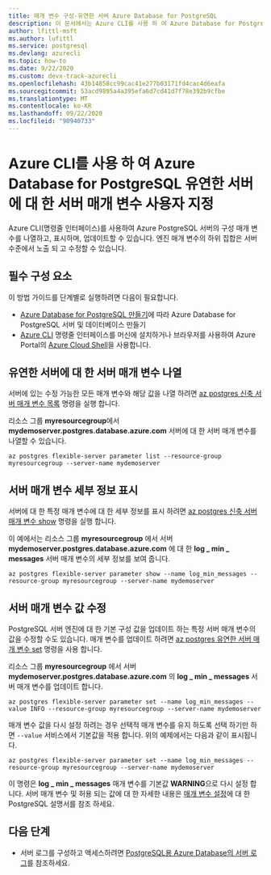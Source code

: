```yaml
---
title: 매개 변수 구성-유연한 서버 Azure Database for PostgreSQL
description: 이 문서에서는 Azure CLI를 사용 하 여 Azure Database for PostgreSQL 유연한 서버에서 Postgres 매개 변수를 구성 하는 방법을 설명 합니다.
author: lfittl-msft
ms.author: lufittl
ms.service: postgresql
ms.devlang: azurecli
ms.topic: how-to
ms.date: 9/22/2020
ms.custom: devx-track-azurecli
ms.openlocfilehash: 43b14858cc99cac41e277b03171fd4cac4d6eafa
ms.sourcegitcommit: 53acd9895a4a395efa6d7cd41d7f78e392b9cfbe
ms.translationtype: MT
ms.contentlocale: ko-KR
ms.lasthandoff: 09/22/2020
ms.locfileid: "90940733"
---
```

# <a name="customize-server-parameters-for-azure-database-for-postgresql---flexible-server-using-azure-cli"></a>Azure CLI를 사용 하 여 Azure Database for PostgreSQL 유연한 서버에 대 한 서버 매개 변수 사용자 지정

Azure CLI(명령줄 인터페이스)를 사용하여 Azure PostgreSQL 서버의 구성 매개 변수를 나열하고, 표시하며, 업데이트할 수 있습니다. 엔진 매개 변수의 하위 집합은 서버 수준에서 노출 되 고 수정할 수 있습니다. 

## <a name="prerequisites"></a>필수 구성 요소

이 방법 가이드를 단계별로 실행하려면 다음이 필요합니다.
- [Azure Database for PostgreSQL 만들기](quickstart-create-server-cli.md)에 따라 Azure Database for PostgreSQL 서버 및 데이터베이스 만들기
- [Azure CLI](/cli/azure/install-azure-cli) 명령줄 인터페이스를 머신에 설치하거나 브라우저를 사용하여 Azure Portal의 [Azure Cloud Shell](../../cloud-shell/overview.md)을 사용합니다.

## <a name="list-server-parameters-for-a-flexible-server"></a>유연한 서버에 대 한 서버 매개 변수 나열

서버에 있는 수정 가능한 모든 매개 변수와 해당 값을 나열 하려면 [az postgres 신축 서버 매개 변수 목록](/cli/azure/postgres/flexible-server/parameter) 명령을 실행 합니다.

리소스 그룹 **myresourcegroup**에서 **mydemoserver.postgres.database.azure.com** 서버에 대 한 서버 매개 변수를 나열할 수 있습니다.

```azurecli-interactive
az postgres flexible-server parameter list --resource-group myresourcegroup --server-name mydemoserver
```

## <a name="show-server-parameter-details"></a>서버 매개 변수 세부 정보 표시

서버에 대 한 특정 매개 변수에 대 한 세부 정보를 표시 하려면 [az postgres 신축 서버 매개 변수 show](/cli/azure/postgres/flexible-server/parameter)  명령을 실행 합니다.

이 예에서는 리소스 그룹 **myresourcegroup** 에서 서버 **mydemoserver.postgres.database.azure.com** 에 대 한 **log \_ min \_ messages** 서버 매개 변수의 세부 정보를 보여 줍니다.

```azurecli-interactive
az postgres flexible-server parameter show --name log_min_messages --resource-group myresourcegroup --server-name mydemoserver
```

## <a name="modify-server-parameter-value"></a>서버 매개 변수 값 수정

PostgreSQL 서버 엔진에 대 한 기본 구성 값을 업데이트 하는 특정 서버 매개 변수의 값을 수정할 수도 있습니다. 매개 변수를 업데이트 하려면 [az postgres 유연한 서버 매개 변수 set](/cli/azure/postgres/flexible-server/parameter) 명령을 사용 합니다. 

리소스 그룹 **myresourcegroup** 에서 서버 **mydemoserver.postgres.database.azure.com** 의 **log \_ min \_ messages** 서버 매개 변수를 업데이트 합니다.

```azurecli-interactive
az postgres flexible-server parameter set --name log_min_messages --value INFO --resource-group myresourcegroup --server-name mydemoserver
```

매개 변수 값을 다시 설정 하려는 경우 선택적 매개 변수를 유지 하도록 선택 하기만 하면 `--value` 서비스에서 기본값을 적용 합니다. 위의 예제에서는 다음과 같이 표시됩니다.

```azurecli-interactive
az postgres flexible-server parameter set --name log_min_messages --resource-group myresourcegroup --server-name mydemoserver
```

이 명령은 **log \_ min \_ messages** 매개 변수를 기본값 **WARNING**으로 다시 설정 합니다. 서버 매개 변수 및 허용 되는 값에 대 한 자세한 내용은 [매개 변수 설정](https://www.postgresql.org/docs/12/config-setting.html)에 대 한 PostgreSQL 설명서를 참조 하세요.

## <a name="next-steps"></a>다음 단계

- 서버 로그를 구성하고 액세스하려면 [PostgreSQL용 Azure Database의 서버 로그](concepts-logging.md)를 참조하세요.
